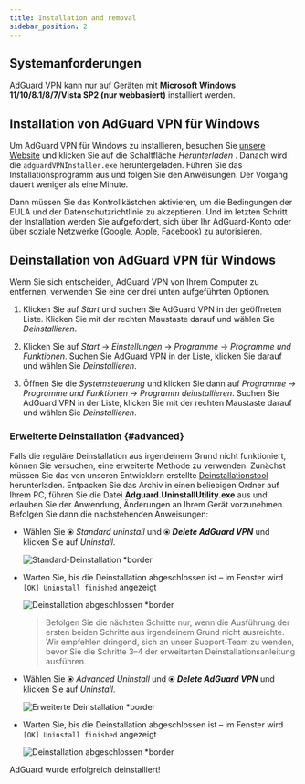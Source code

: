 ```yaml
---
title: Installation and removal
sidebar_position: 2
---
```


## Systemanforderungen

AdGuard VPN kann nur auf Geräten mit **Microsoft Windows 11/10/8.1/8/7/Vista SP2 (nur webbasiert)** installiert werden.

## Installation von AdGuard VPN für Windows

Um AdGuard VPN für Windows zu installieren, besuchen Sie [unsere Website](https://adguard-vpn.com/welcome.html) und klicken Sie auf die Schaltfläche *Herunterladen* . Danach wird die `adguardVPNInstaller.exe` heruntergeladen. Führen Sie das Installationsprogramm aus und folgen Sie den Anweisungen. Der Vorgang dauert weniger als eine Minute.

Dann müssen Sie das Kontrollkästchen aktivieren, um die Bedingungen der EULA und der Datenschutzrichtlinie zu akzeptieren. Und im letzten Schritt der Installation werden Sie aufgefordert, sich über Ihr AdGuard-Konto oder über soziale Netzwerke (Google, Apple, Facebook) zu autorisieren.

## Deinstallation von AdGuard VPN für Windows

Wenn Sie sich entscheiden, AdGuard VPN von Ihrem Computer zu entfernen, verwenden Sie eine der drei unten aufgeführten Optionen.

1. Klicken Sie auf *Start* und suchen Sie AdGuard VPN in der geöffneten Liste. Klicken Sie mit der rechten Maustaste darauf und wählen Sie *Deinstallieren*.

2. Klicken Sie auf *Start* → *Einstellungen* → *Programme* → *Programme und Funktionen*. Suchen Sie AdGuard VPN in der Liste, klicken Sie darauf und wählen Sie *Deinstallieren*.

3. Öffnen Sie die *Systemsteuerung* und klicken Sie dann auf *Programme* → *Programme und Funktionen* → *Programm deinstallieren*. Suchen Sie AdGuard VPN in der Liste, klicken Sie mit der rechten Maustaste darauf und wählen Sie *Deinstallieren*.

### Erweiterte Deinstallation {#advanced}

Falls die reguläre Deinstallation aus irgendeinem Grund nicht funktioniert, können Sie versuchen, eine erweiterte Methode zu verwenden. Zunächst müssen Sie das von unseren Entwicklern erstellte [Deinstallationstool](https://cdn.adtidy.org/distr/windows/Uninstall_Utility.zip) herunterladen. Entpacken Sie das Archiv in einen beliebigen Ordner auf Ihrem PC, führen Sie die Datei **Adguard.UninstallUtility.exe** aus und erlauben Sie der Anwendung, Änderungen an Ihrem Gerät vorzunehmen. Befolgen Sie dann die nachstehenden Anweisungen:

- Wählen Sie ⦿ *Standard uninstall* und ⦿ ***Delete AdGuard VPN*** und klicken Sie auf *Uninstall*.

    ![Standard-Deinstallation *border](https://cdn.adguardvpn.com/content/kb/ad_blocker/windows/installation/standard-uninstall.png)

- Warten Sie, bis die Deinstallation abgeschlossen ist – im Fenster wird `[OK] Uninstall finished` angezeigt

    ![Deinstallation abgeschlossen *border](https://cdn.adguardvpn.com/content/kb/ad_blocker/windows/installation/standard-uninstall-2.png)

    > Befolgen Sie die nächsten Schritte nur, wenn die Ausführung der ersten beiden Schritte aus irgendeinem Grund nicht ausreichte. Wir empfehlen dringend, sich an unser Support-Team zu wenden, bevor Sie die Schritte 3–4 der erweiterten Deinstallationsanleitung ausführen.

- Wählen Sie ⦿ *Advanced Uninstall* und ⦿ ***Delete AdGuard VPN*** und klicken Sie auf *Uninstall*.

    ![Erweiterte Deinstallation *border](https://cdn.adguardvpn.com/content/kb/ad_blocker/windows/installation/advanced-uninstall.png)

- Warten Sie, bis die Deinstallation abgeschlossen ist – im Fenster wird `[OK] Uninstall finished` angezeigt

    ![Deinstallation abgeschlossen *border](https://cdn.adguardvpn.com/content/kb/ad_blocker/windows/installation/advanced-uninstall-2.png)

AdGuard wurde erfolgreich deinstalliert!
